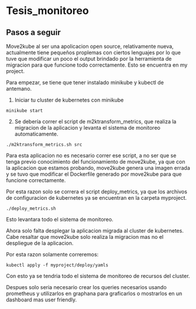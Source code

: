 # Tesis_monitoreo

## Pasos a seguir
Move2kube al ser una apolicacion open source, relativamente nueva, actualmente tiene pequeños proplemas con ciertos lenguajes por lo que tuve que modificar un poco el output brindado por la herramienta de migracion para que funcione todo correctamente. Esto se encuentra en my project.

Para empezar, se tiene que tener instalado minikube y kubectl de antemano.

1. Iniciar tu cluster de kubernetes con minikube
```
minikube start
```

2. Se debería correr el script de m2ktransform_metrics, que realiza la migracion de la aplicacion y levanta el sistema de monitoreo automaticamente.
```
./m2ktransform_metrics.sh src
```
Para esta aplicacion no es necesario correr ese script, a no ser que se tenga previo conocimiento del funcionamiento de move2kube, ya que con la aplicacion que estamos probando, move2kube genera una imagen errada y se tuvo que modificar el Dockerfile generado por move2kube para que funcione correctamente.

Por esta razon solo se correra el script deploy_metrics, ya que los archivos de configuracion de kubernetes ya se encuentran en la carpeta myproject.
```
./deploy_metrics.sh
```
Esto levantara todo el sistema de monitoreo.

Ahora solo falta desplegar la aplicacion migrada al cluster de kubernetes. Cabe resaltar que move2kube solo realiza la migracion mas no el despliegue de la aplicacion.

Por esta razon solamente correremos:
```
kubectl apply -f myproject/deploy/yamls
```

Con esto ya se tendria todo el sistema de monitoreo de recursos del cluster.

Despues solo seria necesario crear los queries necesarios usando prometheus y utilizarlos en graphana para graficarlos o mostrarlos en un dashboard mas user friendly.